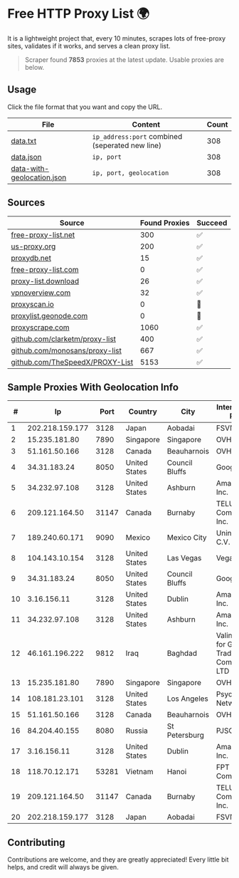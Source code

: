 
# Free HTTP Proxy List 🌍

It is a lightweight project that, every 10 minutes, scrapes lots of free-proxy sites, validates if it works, and serves a clean proxy list.


> Scraper found **7853** proxies at the latest update. Usable proxies are below.

## Usage

Click the file format that you want and copy the URL.


|File|Content|Count|
|----|-------|-----|
|[data.txt](https://raw.githubusercontent.com/themiralay/Proxy-List-World/master/data.txt)|`ip_address:port` combined (seperated new line)|308|
|[data.json](https://raw.githubusercontent.com/themiralay/Proxy-List-World/master/data.json)|`ip, port`|308|
|[data-with-geolocation.json](https://raw.githubusercontent.com/themiralay/Proxy-List-World/master/data-with-geolocation.json)|`ip, port, geolocation`|308|

## Sources

|Source|Found Proxies|Succeed|
|------|-------------|-------|
|[free-proxy-list.net](https://free-proxy-list.net)|300|✅|
|[us-proxy.org](https://www.us-proxy.org)|200|✅|
|[proxydb.net](http://proxydb.net)|15|✅|
|[free-proxy-list.com](https://free-proxy-list.com/?page=&port=&type%5B%5D=http&type%5B%5D=https&up_time=0&search=Search)|0|✅|
|[proxy-list.download](https://www.proxy-list.download/HTTP)|26|✅|
|[vpnoverview.com](https://vpnoverview.com/privacy/anonymous-browsing/free-proxy-servers)|32|✅|
|[proxyscan.io](https://www.proxyscan.io)|0|🚫|
|[proxylist.geonode.com](https://proxylist.geonode.com/api/proxy-list?limit=300&page=1&sort_by=lastChecked&sort_type=desc&protocols=http,https)|0|🚫|
|[proxyscrape.com](https://api.proxyscrape.com/v2/?request=displayproxies&protocol=http&timeout=10000&country=all&ssl=all&anonymity=all)|1060|✅|
|[github.com/clarketm/proxy-list](https://raw.githubusercontent.com/clarketm/proxy-list/master/proxy-list-raw.txt)|400|✅|
|[github.com/monosans/proxy-list](https://raw.githubusercontent.com/monosans/proxy-list/main/proxies/http.txt)|667|✅|
|[github.com/TheSpeedX/PROXY-List](https://raw.githubusercontent.com/TheSpeedX/PROXY-List/master/http.txt)|5153|✅|


## Sample Proxies With Geolocation Info

|#|Ip|Port|Country|City|Internet Service Provider|
|-|--|----|-------|----|-------------------------|
|1|202.218.159.177|3128|Japan|Aobadai|FSVNET|
|2|15.235.181.80|7890|Singapore|Singapore|OVH SAS|
|3|51.161.50.166|3128|Canada|Beauharnois|OVH Hosting|
|4|34.31.183.24|8050|United States|Council Bluffs|Google LLC|
|5|34.232.97.108|3128|United States|Ashburn|Amazon.com, Inc.|
|6|209.121.164.50|31147|Canada|Burnaby|TELUS Communications Inc.|
|7|189.240.60.171|9090|Mexico|Mexico City|Uninet S.A. de C.V.|
|8|104.143.10.154|3128|United States|Las Vegas|VegasNAP, LLC|
|9|34.31.183.24|8050|United States|Council Bluffs|Google LLC|
|10|3.16.156.11|3128|United States|Dublin|Amazon.com, Inc.|
|11|34.232.97.108|3128|United States|Ashburn|Amazon.com, Inc.|
|12|46.161.196.222|9812|Iraq|Baghdad|Valin Company for General Trading and Communication LTD|
|13|15.235.181.80|7890|Singapore|Singapore|OVH SAS|
|14|108.181.23.101|3128|United States|Los Angeles|Psychz Networks|
|15|51.161.50.166|3128|Canada|Beauharnois|OVH Hosting|
|16|84.204.40.155|8080|Russia|St Petersburg|PJSC MegaFon|
|17|3.16.156.11|3128|United States|Dublin|Amazon.com, Inc.|
|18|118.70.12.171|53281|Vietnam|Hanoi|FPT Telecom Company|
|19|209.121.164.50|31147|Canada|Burnaby|TELUS Communications Inc.|
|20|202.218.159.177|3128|Japan|Aobadai|FSVNET|



## Contributing

Contributions are welcome, and they are greatly appreciated! Every
little bit helps, and credit will always be given.

